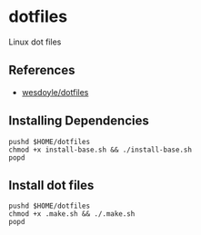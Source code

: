# dotfiles

Linux dot files

## References

* [wesdoyle/dotfiles](https://github.com/wesdoyle/dotfiles.git)

## Installing Dependencies

    pushd $HOME/dotfiles
    chmod +x install-base.sh && ./install-base.sh
    popd

## Install dot files

    pushd $HOME/dotfiles
    chmod +x .make.sh && ./.make.sh
    popd
